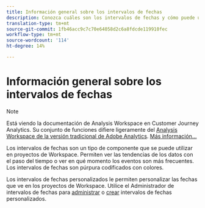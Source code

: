 ```yaml
---
title: Información general sobre los intervalos de fechas
description: Conozca cuáles son los intervalos de fechas y cómo puede utilizarlos en sistema de informes.
translation-type: tm+mt
source-git-commit: 1fb46acc9c7c70e64058d2c6a8fdcde119910fec
workflow-type: tm+mt
source-wordcount: '114'
ht-degree: 14%

---
```



# Información general sobre los intervalos de fechas

>[!NOTE]
>
>Está viendo la documentación de Analysis Workspace en Customer Journey Analytics. Su conjunto de funciones difiere ligeramente del [Analysis Workspace de la versión tradicional de Adobe Analytics](https://docs.adobe.com/content/help/es-ES/analytics/analyze/analysis-workspace/home.html). [Más información...](/help/getting-started/cja-aa.md)

Los intervalos de fechas son un tipo de componente que se puede utilizar en proyectos de Workspace. Permiten ver las tendencias de los datos con el paso del tiempo o ver en qué momento los eventos son más frecuentes. Los intervalos de fechas son púrpura codificados con colores.

Los intervalos de fechas personalizados le permiten personalizar las fechas que ve en los proyectos de Workspace. Utilice el Administrador de intervalos de fechas para [administrar](manage.md) o [crear](create.md) intervalos de fechas personalizados.
